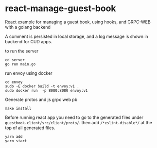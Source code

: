 # react-manage-guest-book

React example for managing a guest book, using hooks, and GRPC-WEB with a golang backend

A comment is persisted in local storage, and a log message is shown in backend for CUD apps.

to run the server

```
cd server
go run main.go
```

run envoy using docker

```
cd envoy
sudo -E docker build -t envoy:v1 .
sudo docker run  -p 8080:8080 envoy:v1
```

Generate protos and js grpc web pb

```
make install
```

Before running react app you need to go to the generated files under `guestbook-client/src/client/proto/`. then add `/*eslint-disable*/` at the top of all generated files.

```
yarn add
yarn start
```
